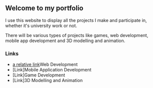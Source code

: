 ## Welcome to my portfolio

I use this website to display all the projects I make and participate in, whether it's university work or not.

There will be various types of projects like games, web development, mobile app development and 3D modelling and animation.

### Links

- [a relative link](WebDev.md)Web Development
- [Link]Mobile Application Development
- [Link]Game Development
- [Link]3D Modelling and Animation
